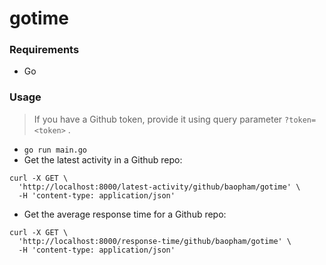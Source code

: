 # gotime

### Requirements

* Go

### Usage

> If you have a Github token, provide it using query parameter `?token=<token>` . 

* `go run main.go`
* Get the latest activity in a Github repo:

```
curl -X GET \
  'http://localhost:8000/latest-activity/github/baopham/gotime' \
  -H 'content-type: application/json'
```

* Get the average response time for a Github repo:

```
curl -X GET \
  'http://localhost:8000/response-time/github/baopham/gotime' \
  -H 'content-type: application/json'
```
